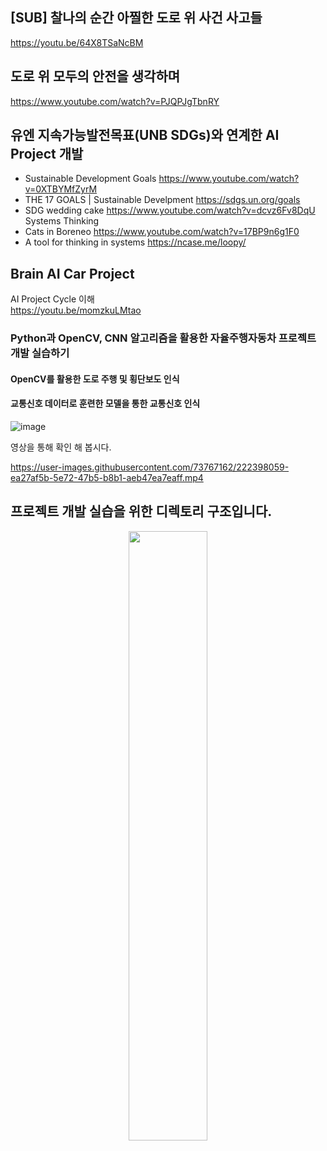 
## [SUB] 찰나의 순간 아찔한 도로 위 사건 사고들
https://youtu.be/64X8TSaNcBM


## 도로 위 모두의 안전을 생각하며
https://www.youtube.com/watch?v=PJQPJgTbnRY

## 유엔 지속가능발전목표(UNB SDGs)와 연계한 AI Project 개발
- Sustainable Development Goals https://www.youtube.com/watch?v=0XTBYMfZyrM
- THE 17 GOALS | Sustainable Develpment https://sdgs.un.org/goals
- SDG wedding cake https://www.youtube.com/watch?v=dcvz6Fv8DqU Systems Thinking
- Cats in Boreneo https://www.youtube.com/watch?v=17BP9n6g1F0
- A tool for thinking in systems https://ncase.me/loopy/

## Brain AI Car Project
AI Project Cycle 이해 <br>
https://youtu.be/momzkuLMtao

### Python과 OpenCV, CNN 알고리즘을 활용한 자율주행자동차 프로젝트 개발 실습하기


#### OpenCV를 활용한 도로 주행 및 횡단보도 인식
#### 교통신호 데이터로 훈련한 모델을 통한 교통신호 인식

![image](https://user-images.githubusercontent.com/73767162/226219390-ca3988c7-bb75-4d40-92ef-ddcaf065d562.png)


영상을 통해 확인 해 봅시다.

https://user-images.githubusercontent.com/73767162/222398059-ea27af5b-5e72-47b5-b8b1-aeb47ea7eaff.mp4



## 프로젝트 개발 실습을 위한 디렉토리 구조입니다.

<p align="center">
<img src ="https://user-images.githubusercontent.com/73767162/227108622-7d359a82-2763-4329-91d3-4c6713d98123.png" width ="50%" height = "50%">
</p>
